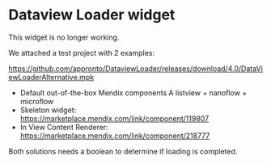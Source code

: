 # Dataview Loader widget

This widget is no longer working. 

We attached a test project with 2 examples:

https://github.com/appronto/DataviewLoader/releases/download/4.0/DataViewLoaderAlternative.mpk

- Default out-of-the-box Mendix components 
    A listview + nanoflow + microflow
- Skeleton widget: https://marketplace.mendix.com/link/component/119807
- In View Content Renderer: https://marketplace.mendix.com/link/component/218777

Both solutions needs a boolean to determine if loading is completed.
